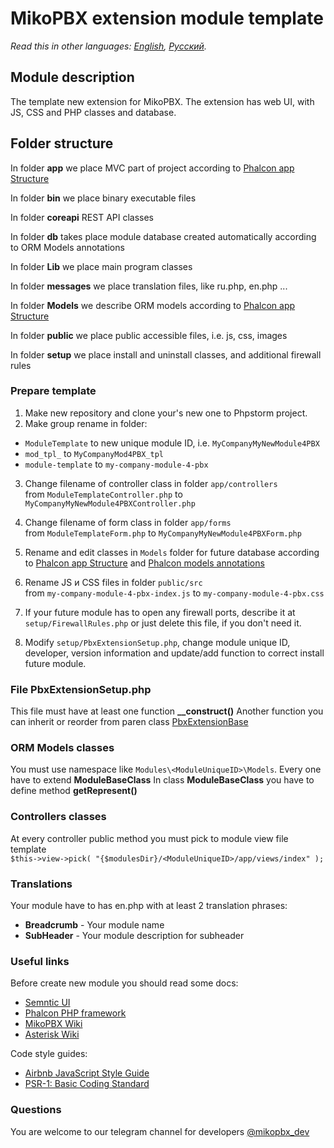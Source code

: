 # MikoPBX extension module template #

*Read this in other languages: [English](README.md), [Русский](README.ru.md).*

## Module description ##

The template new extension for MikoPBX. The extension has web UI, with JS, CSS and PHP classes and database.

## Folder structure ##

In folder **app** we place MVC part of project according to [Phalcon app Structure](https://docs.phalcon.io/3.4/en/tutorial-basic#file-structure)  

In folder **bin** we place binary executable files

In folder **coreapi** REST API classes

In folder **db** takes place module database created automatically according to ORM Models annotations

In folder **Lib** we place main program classes

In folder **messages** we place translation files, like ru.php, en.php ...

In folder **Models** we describe ORM models according to [Phalcon app Structure](https://docs.phalcon.io/3.4/en/db-models) 

In folder **public** we place public accessible files, i.e. js, css, images  

In folder **setup** we place install and uninstall classes, and additional firewall rules 

### Prepare template ###
1. Make new repository and clone your's new one to Phpstorm project. 
2. Make group rename in folder:
 * `ModuleTemplate` to new unique module ID, i.e. `MyCompanyMyNewModule4PBX`
 * `mod_tpl_` to `MyCompanyMod4PBX_tpl`
 * `module-template` to `my-company-module-4-pbx`  

3. Change filename of controller class in folder `app/controllers`  \
from `ModuleTemplateController.php` to `MyCompanyMyNewModule4PBXController.php` 

4. Change filename of form class in folder `app/forms` \
from `ModuleTemplateForm.php` to `MyCompanyMyNewModule4PBXForm.php` 

5. Rename and edit classes in `Models` folder for future database according to [Phalcon app Structure](https://docs.phalcon.io/3.4/en/db-models) and [Phalcon models annotations](https://docs.phalcon.io/3.4/en/db-models-metadata#annotations-strategy)

6. Rename JS и CSS files in folder `public/src`\
from `my-company-module-4-pbx-index.js` to `my-company-module-4-pbx.css`

7. If your future module has to open any firewall ports, describe it at `setup/FirewallRules.php` or just delete this file, if you don't need it.

8. Modify `setup/PbxExtensionSetup.php`, change module unique ID, developer, version information and update/add function to correct install future module.
 

### File PbxExtensionSetup.php ###
This file must have at least one function **__construct()**
Another function you can inherit or reorder from paren class [PbxExtensionBase](https://github.com/mikopbx/core/blob/master/www/back-end/modules/PbxExtensionBase.php)
  
### ORM Models classes ###
You must use namespace like  `Modules\<ModuleUniqueID>\Models`.  Every one have to extend **ModuleBaseClass** 
In class **ModuleBaseClass** you have to define method **getRepresent()**

### Controllers classes ###
At every controller public method you must pick to module view file template \
`$this->view->pick( "{$modulesDir}/<ModuleUniqueID>/app/views/index" );`

### Translations ###
Your module have to has en.php with at least 2 translation phrases:
* **Breadcrumb<ModuleUniqueID>** - Your module name
* **SubHeader<ModuleUniqueID>** - Your module description for subheader
	
		
### Useful links ###
Before create new module you should read some docs:

* [Semntic UI](https://semantic-ui.com)
* [Phalcon PHP framework](https://docs.phalcon.io/3.4/en/introduction)
* [MikoPBX Wiki](https://wiki.mikopbx.com)
* [Asterisk Wiki](https://wiki.asterisk.org/wiki/display/AST/Home)

Code style guides:

* [Airbnb JavaScript Style Guide](https://github.com/airbnb/javascript)
* [PSR-1: Basic Coding Standard](https://www.php-fig.org/psr/psr-1/)

### Questions ###
You are welcome to our telegram channel for developers [@mikopbx_dev](https://t.me/joinchat/AAPn5xSqZIpQnNnCAa3bBw)
